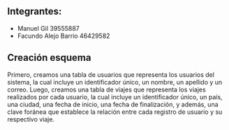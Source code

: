 ## Integrantes: 
- Manuel Gil 39555887
- Facundo Alejo Barrio 46429582 

## Creación esquema

Primero, creamos una tabla de usuarios que representa los usuarios del sistema, la cual incluye un identificador único, un nombre, un apellido y un correo. Luego, creamos una tabla de viajes que representa los viajes realizados por cada usuario, la cual incluye un identificador único, un país, una ciudad, una fecha de inicio, una fecha de finalización, y además, una clave foránea que establece la relación entre cada registro de usuario y su respectivo viaje.

